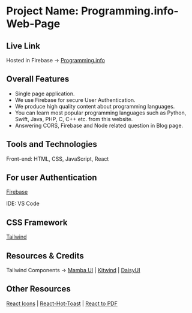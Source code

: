 # Project Name: Programming.info-Web-Page

## Live Link
Hosted in Firebase -> [Programming.info](https://programming-info-36e8e.web.app/)

## Overall Features
* Single page application.
* We use Firebase for secure User Authentication.
* We produce high quality content about programming languages.
* You can learn most popular programming languages such as Python, Swift, Java, PHP, C, C++ etc. from this website.
* Answering CORS, Firebase and Node related question in Blog page.

## Tools and Technologies
Front-end: HTML, CSS, JavaScript, React

## For user Authentication
[Firebase](https://firebase.google.com/)

IDE: VS Code

## CSS Framework
[Tailwind](https://tailwindcss.com/)

## Resources & Credits
Tailwind Components -> 
[Mamba UI](https://www.mambaui.com/) |
[Kitwind](https://kitwind.io/products/kometa/components) |
[DaisyUI](https://daisyui.com/)

## Other Resources

[React Icons](https://react-icons.github.io/react-icons) | [React-Hot-Toast](https://react-hot-toast.com/) |
[React to PDF](https://www.npmjs.com/package/react-to-pdf) 
